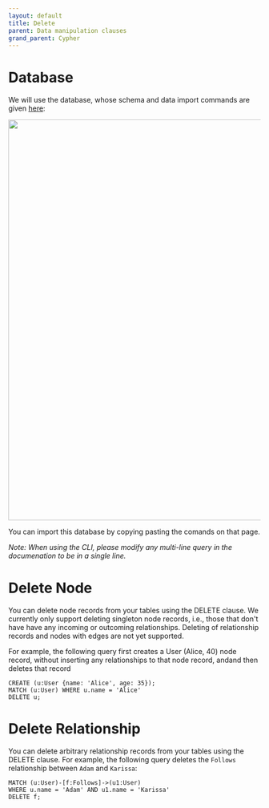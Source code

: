 ```yaml
---
layout: default
title: Delete
parent: Data manipulation clauses
grand_parent: Cypher
---
```


# Database
We will use the database, whose schema and data import commands are given [here](example-database.md):

<img src="../../../img/running-example.png" width="800">

You can import this database by copying pasting the comands on that page. 

*Note: When using the CLI, please modify any multi-line query in the documenation to be in a single line.*

# Delete Node
You can delete node records from your tables using the DELETE clause.
We currently only support deleting singleton node records, i.e., those that don't have
have any incoming or outcoming relationships. Deleting of relationship records and
nodes with edges are not yet supported.

For example, the following query first creates a User (Alice, 40) node record, 
without inserting any relationships to that node record, andand then deletes that record

```
CREATE (u:User {name: 'Alice', age: 35});
MATCH (u:User) WHERE u.name = 'Alice' 
DELETE u;
```

# Delete Relationship
You can delete arbitrary relationship records from your tables using the DELETE clause.
For example, the following query deletes the `Follows` relationship between `Adam` and `Karissa`:
```
MATCH (u:User)-[f:Follows]->(u1:User)
WHERE u.name = 'Adam' AND u1.name = 'Karissa'
DELETE f;
```
